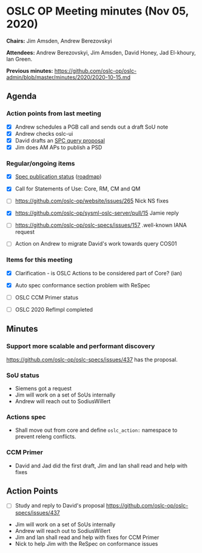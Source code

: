# OSLC OP Meeting minutes (Nov 05, 2020)

**Chairs:** Jim Amsden, Andrew Berezovskyi

**Attendees:** Andrew Berezovskyi, Jim Amsden, David Honey, Jad El-khoury, Ian Green.

**Previous minutes:** https://github.com/oslc-op/oslc-admin/blob/master/minutes/2020/2020-10-15.md

## Agenda

### Action points from last meeting

- [x] Andrew schedules a PGB call and sends out a draft SoU note
- [x] Andrew checks oslc-ui
- [x] David drafts an [SPC query proposal](https://github.com/oslc-op/oslc-specs/issues/437)
- [x] Jim does AM APs to publish a PSD

### Regular/ongoing items

- [x] [Spec publication status](https://github.com/oasis-open-projects/administration/issues) ([roadmap](https://docs.google.com/spreadsheets/d/1phBv2PHh14VSZboBpmq4KuWn8hw4wZr2qHGVB2W6PIY/edit#gid=0))
- [x] Call for Statements of Use: Core, RM, CM and QM
- [ ] https://github.com/oslc-op/website/issues/265 Nick NS fixes
- [x] https://github.com/oslc-op/sysml-oslc-server/pull/15 Jamie reply
- [ ] https://github.com/oslc-op/oslc-specs/issues/157 .well-known IANA request
- [ ] Action on Andrew to migrate David's work towards query COS01


### Items for this meeting

- [x] Clarification - is OSLC Actions to be considered part of Core? (ian)
- [x] Auto spec conformance section problem with ReSpec
- [ ] OSLC CCM Primer status
- [ ] OSLC 2020 RefImpl completed


## Minutes

### Support more scalable and performant discovery

https://github.com/oslc-op/oslc-specs/issues/437 has the proposal.

### SoU status

- Siemens got a request
- Jim will work on a set of SoUs internally
- Andrew will reach out to SodiusWillert

### Actions spec

- Shall move out from core and define `oslc_action:` namespace to prevent releng conflicts.

### CCM Primer

- David and Jad did the first draft, Jim and Ian shall read and help with fixes

## Action Points

- [ ] Study and reply to David's proposal https://github.com/oslc-op/oslc-specs/issues/437
- Jim will work on a set of SoUs internally
- Andrew will reach out to SodiusWillert
- Jim and Ian shall read and help with fixes for CCM Primer
- Nick to help Jim with the ReSpec on conformance issues

